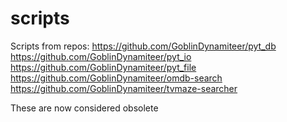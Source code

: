 # scripts

Scripts from repos:
https://github.com/GoblinDynamiteer/pyt_db
https://github.com/GoblinDynamiteer/pyt_io
https://github.com/GoblinDynamiteer/pyt_file
https://github.com/GoblinDynamiteer/omdb-search
https://github.com/GoblinDynamiteer/tvmaze-searcher

These are now considered obsolete